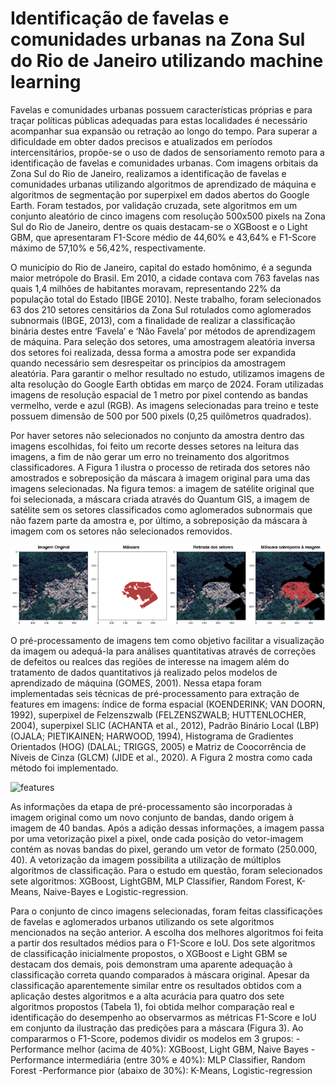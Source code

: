 # Identificação de favelas e comunidades urbanas na Zona Sul do Rio de Janeiro utilizando machine learning
Favelas e comunidades urbanas possuem características próprias e para traçar políticas públicas adequadas para estas localidades é necessário acompanhar sua expansão ou retração ao longo do tempo. Para superar a dificuldade em obter dados precisos e atualizados em períodos intercensitários, propõe-se o uso de dados de sensoriamento remoto para a identificação de favelas e comunidades urbanas. Com imagens orbitais da Zona Sul do Rio de Janeiro, realizamos a identificação de favelas e comunidades urbanas utilizando algoritmos de aprendizado de máquina e algoritmos de segmentação por superpixel em dados abertos do Google Earth. Foram testados, por validação cruzada, sete algoritmos em um conjunto aleatório de cinco imagens com resolução 500x500 pixels na Zona Sul do Rio de Janeiro, dentre os quais destacam-se o XGBoost e o Light GBM, que apresentaram F1-Score médio de 44,60% e 43,64% e F1-Score máximo de 57,10% e 56,42%, respectivamente.

O município do Rio de Janeiro, capital do estado homônimo, é a segunda maior metrópole do Brasil. Em 2010, a cidade contava com 763 favelas nas quais 1,4 milhões de habitantes moravam, representando 22% da população total do Estado [IBGE 2010]. Neste trabalho, foram selecionados 63 dos 210 setores censitários da Zona Sul rotulados como aglomerados subnormais (IBGE, 2013), com a finalidade de realizar a classificação binária destes entre ‘Favela’ e ‘Não Favela’ por métodos de aprendizagem de máquina. Para seleção dos setores, uma amostragem aleatória inversa dos setores foi realizada, dessa forma a amostra pode ser expandida quando necessário sem desrespeitar os princípios da amostragem aleatória.
Para garantir o melhor resultado no estudo, utilizamos imagens de alta resolução do Google Earth obtidas em março de 2024. Foram utilizadas imagens de resolução espacial de 1 metro por pixel contendo as bandas vermelho, verde e azul (RGB). As imagens selecionadas para treino e teste possuem dimensão de 500 por 500 pixels (0,25 quilômetros quadrados).

Por haver setores não selecionados no conjunto da amostra dentro das imagens escolhidas, foi feito um recorte desses setores na leitura das imagens, a fim de não gerar um erro no treinamento dos algoritmos classificadores. A Figura 1 ilustra o processo de retirada dos setores não amostrados e sobreposição da máscara à imagem original para uma das imagens selecionadas. Na figura temos: a imagem de satélite original que foi selecionada, a máscara criada através do Quantum GIS, a imagem de satélite sem os setores classificados como aglomerados subnormais que não fazem parte da amostra e, por último, a sobreposição da máscara à imagem com os setores não selecionados removidos.

![imagem de satélite e máscara](https://github.com/migconforto/jgeotec/blob/main/image/original_mascara.png)

O pré-processamento de imagens tem como objetivo facilitar a visualização da imagem ou adequá-la para análises quantitativas através de correções de defeitos ou realces das regiões de interesse na imagem além do tratamento de dados quantitativos já realizado pelos modelos de aprendizado de máquina (GOMES, 2001). Nessa etapa foram implementadas seis técnicas de pré-processamento para extração de features em imagens: índice de forma espacial (KOENDERINK; VAN DOORN, 1992), superpixel de Felzenszwalb (FELZENSZWALB; HUTTENLOCHER, 2004), superpixel SLIC (ACHANTA et al., 2012), Padrão Binário Local (LBP) (OJALA; PIETIKAINEN; HARWOOD, 1994), Histograma de Gradientes Orientados (HOG) (DALAL; TRIGGS, 2005) e Matriz de Coocorrência de Níveis de Cinza (GLCM) (JIDE et al., 2020). A Figura 2 mostra como cada método foi implementado.

![features](https://github.com/migconforto/jgeotec/blob/main/image/features.png)

As informações da etapa de pré-processamento são incorporadas à imagem original como um novo conjunto de bandas, dando origem à imagem de 40 bandas. Após a adição dessas informações, a imagem passa por uma vetorização pixel a pixel, onde cada posição do vetor-imagem contém as novas bandas do pixel, gerando um vetor de formato (250.000, 40). A vetorização da imagem possibilita a utilização de múltiplos algoritmos de classificação. Para o estudo em questão, foram selecionados sete algoritmos: XGBoost, LightGBM, MLP Classifier, Random Forest, K-Means, Naive-Bayes e Logistic-regression.

Para o conjunto de cinco imagens selecionadas, foram feitas classificações de favelas e aglomerados urbanos utilizando os sete algoritmos mencionados na seção anterior. A escolha dos melhores algoritmos foi feita a partir dos resultados médios para o F1-Score e IoU. Dos sete algoritmos de classificação inicialmente propostos, o XGBoost e Light GBM se destacam dos demais, pois demonstram uma aparente adequação à classificação correta quando comparados à máscara original. Apesar da classificação aparentemente similar entre os resultados obtidos com a aplicação destes algoritmos e a alta acurácia para quatro dos sete algoritmos propostos (Tabela 1), foi obtida melhor comparação real e identificação do desempenho ao observarmos as métricas F1-Score e IoU em conjunto da ilustração das predições para a máscara (Figura 3). Ao compararmos o F1-Score, podemos dividir os modelos em 3 grupos:
 -Performance melhor (acima de 40%): XGBoost, Light GBM, Naive Bayes
 -Performance intermediária (entre 30% e 40%): MLP Classifier, Random Forest
 -Performance pior (abaixo de 30%): K-Means, Logistic-regression

